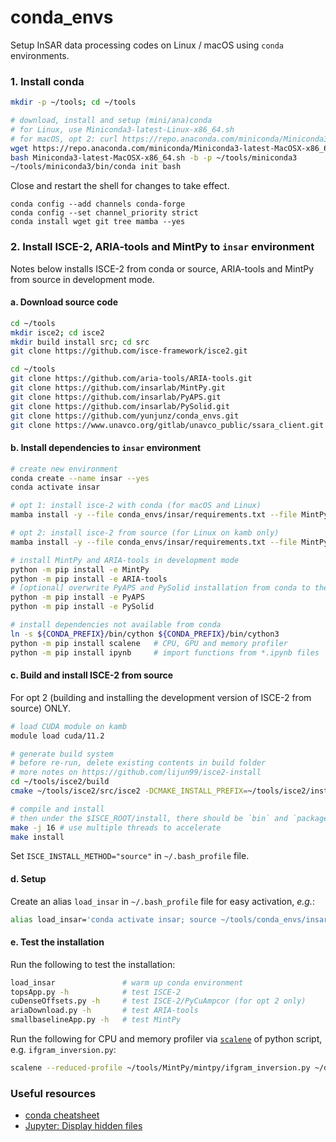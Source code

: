 # conda_envs

Setup InSAR data processing codes on Linux / macOS using `conda` environments.

### 1. Install conda

```bash
mkdir -p ~/tools; cd ~/tools

# download, install and setup (mini/ana)conda
# for Linux, use Miniconda3-latest-Linux-x86_64.sh
# for macOS, opt 2: curl https://repo.anaconda.com/miniconda/Miniconda3-latest-MacOSX-x86_64.sh -o Miniconda3-latest-MacOSX-x86_64.sh
wget https://repo.anaconda.com/miniconda/Miniconda3-latest-MacOSX-x86_64.sh
bash Miniconda3-latest-MacOSX-x86_64.sh -b -p ~/tools/miniconda3
~/tools/miniconda3/bin/conda init bash
```

Close and restart the shell for changes to take effect.

```
conda config --add channels conda-forge
conda config --set channel_priority strict
conda install wget git tree mamba --yes
```

### 2. Install ISCE-2, ARIA-tools and MintPy to `insar` environment

Notes below installs ISCE-2 from conda or source, ARIA-tools and MintPy from source in development mode.

#### a. Download source code

```bash
cd ~/tools
mkdir isce2; cd isce2
mkdir build install src; cd src
git clone https://github.com/isce-framework/isce2.git

cd ~/tools
git clone https://github.com/aria-tools/ARIA-tools.git
git clone https://github.com/insarlab/MintPy.git
git clone https://github.com/insarlab/PyAPS.git
git clone https://github.com/insarlab/PySolid.git
git clone https://github.com/yunjunz/conda_envs.git
git clone https://www.unavco.org/gitlab/unavco_public/ssara_client.git utils/SSARA
```

#### b. Install dependencies to `insar` environment

```bash
# create new environment
conda create --name insar --yes
conda activate insar

# opt 1: install isce-2 with conda (for macOS and Linux)
mamba install -y --file conda_envs/insar/requirements.txt --file MintPy/requirements.txt --file ARIA-tools/requirements.txt isce2

# opt 2: install isce-2 from source (for Linux on kamb only)
mamba install -y --file conda_envs/insar/requirements.txt --file MintPy/requirements.txt --file ARIA-tools/requirements.txt --file conda_envs/isce2/requirements.txt

# install MintPy and ARIA-tools in development mode
python -m pip install -e MintPy
python -m pip install -e ARIA-tools
# [optional] overwrite PyAPS and PySolid installation from conda to the local development mode [for developers]
python -m pip install -e PyAPS
python -m pip install -e PySolid

# install dependencies not available from conda
ln -s ${CONDA_PREFIX}/bin/cython ${CONDA_PREFIX}/bin/cython3
python -m pip install scalene   # CPU, GPU and memory profiler
python -m pip install ipynb     # import functions from *.ipynb files
```

#### c. Build and install ISCE-2 from source

For opt 2 (building and installing the development version of ISCE-2 from source) ONLY.

```bash
# load CUDA module on kamb
module load cuda/11.2

# generate build system
# before re-run, delete existing contents in build folder
# more notes on https://github.com/lijun99/isce2-install
cd ~/tools/isce2/build
cmake ~/tools/isce2/src/isce2 -DCMAKE_INSTALL_PREFIX=~/tools/isce2/install -DCMAKE_CUDA_FLAGS="-arch=sm_60" -DCMAKE_PREFIX_PATH=${CONDA_PREFIX} -DCMAKE_BUILD_TYPE=Release

# compile and install
# then under the $ISCE_ROOT/install, there should be `bin` and `packages` folder
make -j 16 # use multiple threads to accelerate
make install
```

Set `ISCE_INSTALL_METHOD="source"` in `~/.bash_profile` file.

#### d. Setup

Create an alias `load_insar` in `~/.bash_profile` file for easy activation, _e.g._:

```bash
alias load_insar='conda activate insar; source ~/tools/conda_envs/insar/config.rc'
```

#### e. Test the installation

Run the following to test the installation:

```bash
load_insar               # warm up conda environment
topsApp.py -h            # test ISCE-2
cuDenseOffsets.py -h     # test ISCE-2/PyCuAmpcor (for opt 2 only)
ariaDownload.py -h       # test ARIA-tools
smallbaselineApp.py -h   # test MintPy
```

Run the following for CPU and memory profiler via [`scalene`](https://github.com/emeryberger/scalene) of python script, e.g. `ifgram_inversion.py`:

```bash
scalene --reduced-profile ~/tools/MintPy/mintpy/ifgram_inversion.py ~/data/test/FernandinaSenDT128/mintpy/inputs/ifgramStack.h5 -w no
```

### Useful resources

+ [conda cheatsheet](https://docs.conda.io/projects/conda/en/4.6.0/_downloads/52a95608c49671267e40c689e0bc00ca/conda-cheatsheet.pdf)
+ [Jupyter: Display hidden files](https://jupyterlab.readthedocs.io/en/stable/user/files.html#displaying-hidden-files)
